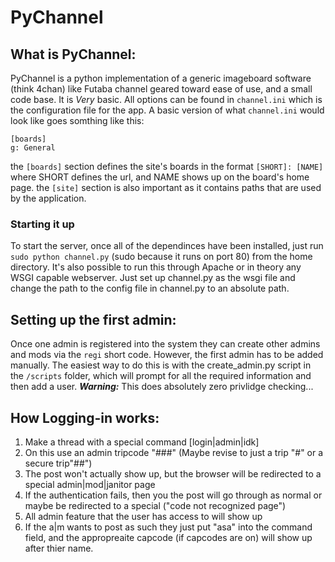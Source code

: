# PyChannel

What is PyChannel:
---
PyChannel is a python implementation of a generic imageboard software (think 4chan) like Futaba channel geared toward ease of use, and a small code base. It is <i>Very</i> basic. All options can be found in `channel.ini` which is the configuration file for the app. A basic version of what `channel.ini` would look like goes somthing like this:

    [boards]
	g: General

the `[boards]` section defines the site's boards in the format `[SHORT]: [NAME]` where SHORT defines the url, and NAME shows up on the board's home page.
the `[site]` section is also important as it contains paths that are used by the application.


### Starting it up

To start the server, once all of the dependinces have been installed, just run `sudo python channel.py` (sudo because it runs on port 80) from the home directory. It's also possible to run this through Apache or in theory any WSGI capable webserver. Just set up channel.py as the wsgi file and change the path to the config file in channel.py to an absolute path.

Setting up the first admin:
---
Once one admin is registered into the system they can create other admins and mods via the `regi` short code. However, the first admin has to be added manually. The easiest way to do this is with the create\_admin.py script in the `/scripts` folder, which will prompt for all the required information and then add a user.
***Warning:*** This does absolutely zero privlidge checking...

How Logging-in works:
---
1. Make a thread with a special command [login|admin|idk]
2. On this use an admin tripcode "###" (Maybe revise to just a trip "#" or a secure trip"##")
3. The post won't actually show up, but the browser will be redirected to a special admin|mod|janitor page
4. If the authentication fails, then you the post will go through as normal or maybe be redirected to a special ("code not recognized page")
5. All admin feature that the user has access to will show up
6. If the a|m wants to post as such they just put "asa" into the command field, and the appropreaite capcode (if capcodes are on) will show up after thier name.
